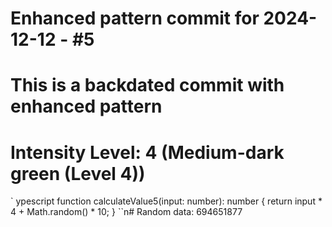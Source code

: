 ﻿# Enhanced pattern commit for 2024-12-12 - #5
# This is a backdated commit with enhanced pattern
# Intensity Level: 4 (Medium-dark green (Level 4))
`	ypescript
function calculateValue5(input: number): number {
    return input * 4 + Math.random() * 10;
}
``n# Random data: 694651877

